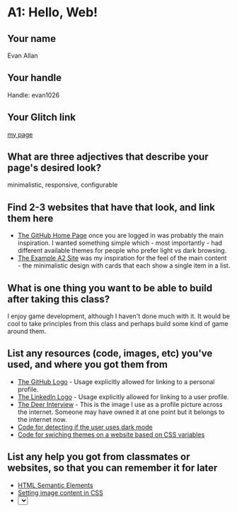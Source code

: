 # A1: Hello, Web!

## Your name
Evan Allan

## Your handle 
Handle: evan1026


## Your Glitch link
[my page](https://evan1026-a1.glitch.me)



## What are three adjectives that describe your page's desired look?
minimalistic, responsive, configurable

## Find 2-3 websites that have that look, and link them here
* [The GitHub Home Page](https://github.com/) once you are logged in was probably the main inspiration. I wanted something simple which - most importantly - had different available themes for people who prefer light vs dark browsing.
* [The Example A2 Site](https://galaxykate-a2.glitch.me/) was my inspiration for the feel of the main content - the minimalistic design with cards that each show a single item in a list.


## What is one thing you want to be able to build after taking this class?

I enjoy game development, although I haven't done much with it. It would be cool to take principles from this
class and perhaps build some kind of game around them.

## List any resources (code, images, etc) you've used, and where you got them from

* [The GitHub Logo](https://github.com/logos) - Usage explicitly allowed for linking to a personal profile.
* [The LinkedIn Logo](https://brand.linkedin.com/downloads) - Usage explicitly allowed for linking to a user profile.
* [The Deer Interview](https://imgur.com/a/ZKgM8) - This is the image I use as a profile picture across the internet. Someone may have owned it at one point but it belongs to the internet now.
* [Code for detecting if the user uses dark mode](https://stackoverflow.com/questions/56393880/how-do-i-detect-dark-mode-using-javascript)
* [Code for swiching themes on a website based on CSS variables](https://blog.logrocket.com/how-to-create-better-themes-with-css-variables-5a3744105c74/)

## List any help you got from classmates or websites, so that you can remember it for later

* [HTML Semantic Elements](https://www.w3schools.com/html/html5_semantic_elements.asp)
* [Setting image content in CSS](https://stackoverflow.com/questions/2182716/is-it-possible-to-set-the-equivalent-of-a-src-attribute-of-an-img-tag-in-css)
* [<select> tag documentation](https://developer.mozilla.org/en-US/docs/Web/HTML/Element/select)
